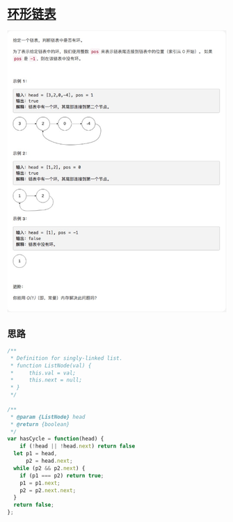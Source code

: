 # [环形链表](https://leetcode-cn.com/explore/interview/card/top-interview-questions-easy/6/linked-list/46/)

![hasCycle](./imgs/hasCycle.png)

## 思路



```js
/**
 * Definition for singly-linked list.
 * function ListNode(val) {
 *     this.val = val;
 *     this.next = null;
 * }
 */

/**
 * @param {ListNode} head
 * @return {boolean}
 */
var hasCycle = function(head) {
    if (!head || !head.next) return false
  let p1 = head,
      p2 = head.next;
  while (p2 && p2.next) {
    if (p1 === p2) return true;
    p1 = p1.next;
    p2 = p2.next.next;
  }
  return false;
};
```